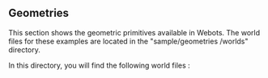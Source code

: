 ## Geometries

This section shows the geometric primitives available in Webots. The world files
for these examples are located in the "sample/geometries /worlds" directory.

In this directory, you will find the following world files :

